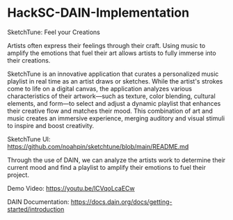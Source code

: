 # HackSC-DAIN-Implementation
SketchTune: Feel your Creations

Artists often express their feelings through their craft. Using music to amplify the emotions that fuel their art allows artists to fully immerse into their creations.

SketchTune is an innovative application that curates a personalized music playlist in real time as an artist draws or sketches. While the artist's strokes come to life on a digital canvas, the application analyzes various characteristics of their artwork—such as texture, color blending, cultural elements, and form—to select and adjust a dynamic playlist that enhances their creative flow and matches their mood. This combination of art and music creates an immersive experience, merging auditory and visual stimuli to inspire and boost creativity.

SketchTune UI: https://github.com/noahpin/sketchtune/blob/main/README.md

Through the use of DAIN, we can analyze the artists work to determine their current mood and find a playlist to amplify their emotions to fuel their project.

Demo Video:
https://youtu.be/lCVqoLcaECw

DAIN Documentation: https://docs.dain.org/docs/getting-started/introduction
